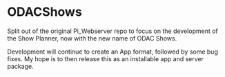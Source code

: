 # ODACShows

Split out of the original Pi_Webserver repo to focus on the development of the Show Planner, now with the new name of ODAC Shows. 

Development will continue to create an App format, followed by some bug fixes. My hope is to then release this as an installable app and server package.
